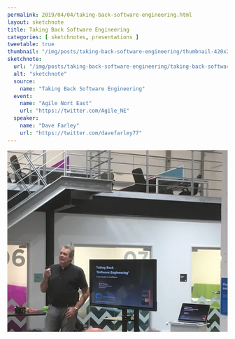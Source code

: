 ```yaml
---
permalink: 2019/04/04/taking-back-software-engineering.html
layout: sketchnote
title: Taking Back Software Engineering
categories: [ sketchnotes, presentations ]
tweetable: true
thumbnail: "/img/posts/taking-back-software-engineering/thumbnail-420x255.webp"
sketchnote:
  url: "/img/posts/taking-back-software-engineering/taking-back-software-engineering.webp"
  alt: "sketchnote"
  source:
    name: "Taking Back Software Engineering"
  event:
    name: "Agile Nort East"
    url: "https://twitter.com/Agile_NE"
  speaker:
    name: "Dave Farley"
    url: "https://twitter.com/davefarley77"
---
```


<img src="/img/posts/taking-back-software-engineering/dave.webp" alt="dave farley speaking at Agile NE" />

